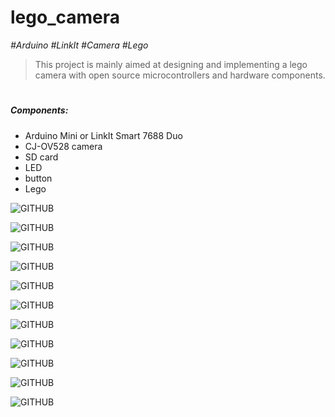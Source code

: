 # lego_camera
*#Arduino* *#LinkIt* *#Camera* *#Lego*
> This project is mainly aimed at designing and implementing a lego camera 
> with open source microcontrollers and hardware components.
# 
##### Components:
* Arduino Mini or LinkIt Smart 7688 Duo
* CJ-OV528 camera
* SD card
* LED
* button
* Lego


![GITHUB](https://www.dropbox.com/s/16vjgwzmukcqbb4/1.jpg?dl=0 "Product-front")

![GITHUB](https://www.dropbox.com/s/mkth32c3qr1vuyb/2.jpg?dl=0 "Product-front_camera")

![GITHUB](https://www.dropbox.com/s/m3xjw1rl0x8yts9/3.jpg?dl=0 "Product-camera")

![GITHUB](https://www.dropbox.com/s/m25ypmzquirj8gr/4.jpg?dl=0 "Product-side")

![GITHUB](https://www.dropbox.com/s/2kkhdwczqonalns/5.jpg?dl=0 "Product-viewfinder")

![GITHUB](https://www.dropbox.com/s/9d78xy9pcr7extc/6.jpg?dl=0 "Product-viewfinder2")

![GITHUB](https://www.dropbox.com/s/3s146hdp9t3fa4a/7.jpg?dl=0 "Product-sd card")

![GITHUB](https://www.dropbox.com/s/qhqnalxoi9fa2rf/8.jpg?dl=0 "Product-power switch")

![GITHUB](https://www.dropbox.com/s/1x9ygn7lv0bqlw8/9.jpg?dl=0 "Product-button")

![GITHUB](https://www.dropbox.com/s/xpahyx4mjuftrxy/10.jpg?dl=0 "Product-microcontroller")

![GITHUB](https://www.dropbox.com/s/2cdz68fqx0p8uz6/11.jpg?dl=0 "Product-upside")